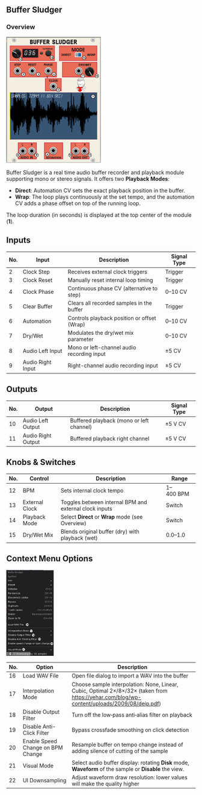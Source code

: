 ## Buffer Sludger

### Overview


<img src="https://github.com/Shtrompel/BGal256ModulesDocs/blob/main/BufferSludger.png?raw=true" style="width:50%;">

Buffer Sludger is a real time audio buffer recorder and playback module supporting mono or stereo signals. It offers two **Playback Modes**:

* **Direct**: Automation CV sets the exact playback position in the buffer.
* **Wrap**: The loop plays continuously at the set tempo, and the automation CV adds a phase offset on top of the running loop.

The loop duration (in seconds) is displayed at the top center of the module (**1**).

## Inputs

| No. | Input             | Description                                 | Signal Type |
| --- | ----------------- | ------------------------------------------- | ----------- |
| 2   | Clock Step        | Receives external clock triggers            | Trigger     |
| 3   | Clock Reset       | Manually reset internal loop timing         | Trigger     |
| 4   | Clock Phase       | Continuous phase CV (alternative to step)   | 0–10 CV     |
| 5   | Clear Buffer      | Clears all recorded samples in the buffer   | Trigger     |
| 6   | Automation        | Controls playback position or offset (Wrap) | 0–10 CV     |
| 7   | Dry/Wet           | Modulates the dry/wet mix parameter         | 0–10 CV     |
| 8   | Audio Left Input  | Mono or left-channel audio recording input  | ±5 CV       |
| 9   | Audio Right Input | Right-channel audio recording input         | ±5 CV       |

## Outputs

| No. | Output             | Description                              | Signal Type |
| --- | ------------------ | ---------------------------------------- | ----------- |
| 10  | Audio Left Output  | Buffered playback (mono or left channel) | ±5 V CV     |
| 11  | Audio Right Output | Buffered playback right channel          | ±5 V CV     |

## Knobs & Switches

| No. | Control        | Description                                            | Range             |
| --- | -------------- | ------------------------------------------------------ | ----------------- |
| 12  | BPM            | Sets internal clock tempo                              | 1–400 BPM         |
| 13  | External Clock | Toggles between internal BPM and external clock inputs | Switch |
| 14  | Playback Mode  | Select **Direct** or **Wrap** mode (see Overview)      | Switch     |
| 15  | Dry/Wet Mix    | Blends original buffer (dry) with playback (wet)       | 0.0–1.0           |

## Context Menu Options

<img src="https://github.com/Shtrompel/BGal256ModulesDocs/blob/main/BufferSludgerContext.png?raw=true" style="width:25%;">

| No. | Option                            | Description                                                                                       |
| --- | --------------------------------- | ------------------------------------------------------------------------------------------------- |
| 16  | Load WAV File                     | Open file dialog to import a WAV into the buffer                                                  |
| 17  | Interpolation Mode                | Choose sample interpolation: None, Linear, Cubic, Optimal 2×/8×/32× (taken from https://yehar.com/blog/wp-content/uploads/2009/08/deip.pdf) |
| 18  | Disable Output Filter             | Turn off the low‑pass anti‑alias filter on playback                                               |
| 19  | Disable Anti-Click Filter         | Bypass crossfade smoothing on click detection                                                    |
| 20  | Enable Speed Change on BPM Change | Resample buffer on tempo change instead of adding silence of cutting of the sample                                  |
| 21  | Visual Mode                       | Select audio buffer display: rotating **Disk** mode, **Waveform** of the sample or **Disable** the view.                                     |
| 22  | UI Downsampling                   | Adjust waveform draw resolution: lower values will make the quality higher                                 |
